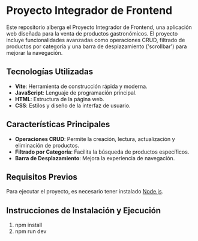 # Proyecto Integrador de Frontend

Este repositorio alberga el Proyecto Integrador de Frontend, una aplicación web diseñada para la venta de productos gastronómicos. El proyecto incluye funcionalidades avanzadas como operaciones CRUD, filtrado de productos por categoría y una barra de desplazamiento ('scrollbar') para mejorar la navegación.

## Tecnologías Utilizadas

- **Vite**: Herramienta de construcción rápida y moderna.
- **JavaScript**: Lenguaje de programación principal.
- **HTML**: Estructura de la página web.
- **CSS**: Estilos y diseño de la interfaz de usuario.

## Características Principales

- **Operaciones CRUD**: Permite la creación, lectura, actualización y eliminación de productos.
- **Filtrado por Categoría**: Facilita la búsqueda de productos específicos.
- **Barra de Desplazamiento**: Mejora la experiencia de navegación.

## Requisitos Previos

Para ejecutar el proyecto, es necesario tener instalado [Node.js](https://nodejs.org/).

## Instrucciones de Instalación y Ejecución

1. npm install
2. npm run dev
